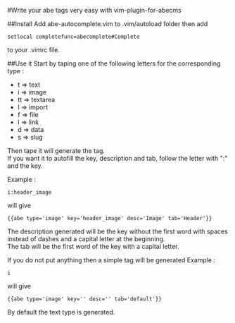 #Write your abe tags very easy with vim-plugin-for-abecms

##Install
Add abe-autocomplete.vim to .vim/autoload folder then add 

    setlocal completefunc=abecomplete#Complete

to your .vimrc file. 

##Use it
Start by taping one of the following letters for the corresponding type :
  
* t => text  
* i => image  
* tt => textarea  
* I => import  
* f => file  
* l => link  
* d => data  
* s => slug  

Then tape <Ctrl-X><Ctrl-U> it will generate the tag.  
If you want it to autofill the key, description and tab, follow the letter with ":" and the key.


Example :

    i:header_image

will give


    {{abe type='image' key='header_image' desc='Image' tab='Header'}}

The description generated will be the key without the first word with spaces instead of dashes and a capital letter at the beginning.   
The tab will be the first word of the key with a capital letter.

If you do not put anything then a simple tag will be generated
Example :

    i

will give

    {{abe type='image' key='' desc='' tab='default'}}

By default the text type is generated.

